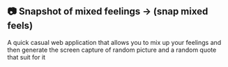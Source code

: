 ## 📷 Snapshot of mixed feelings -> (snap mixed feels)

A quick casual web application that allows you to mix up your feelings and then generate the screen capture of random picture and a random quote that suit for it